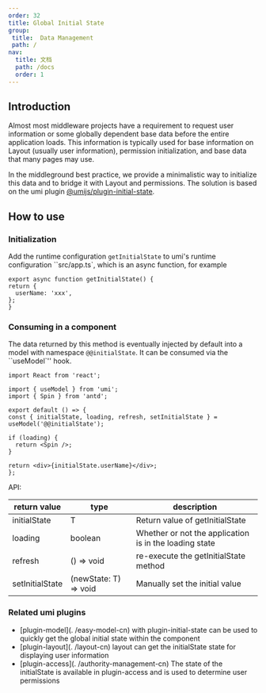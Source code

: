 ```yaml
---
order: 32
title: Global Initial State
group:
 title:  Data Management
 path: /
nav: 
  title: 文档
  path: /docs
  order: 1
---
```


## Introduction

Almost most middleware projects have a requirement to request user information or some globally dependent base data before the entire application loads. This information is typically used for base information on Layout (usually user information), permission initialization, and base data that many pages may use.

In the middleground best practice, we provide a minimalistic way to initialize this data and to bridge it with Layout and permissions. The solution is based on the umi plugin [@umijs/plugin-initial-state](https://umijs.org/zh-CN/plugins/plugin-initial-state).

## How to use

### Initialization

Add the runtime configuration `getInitialState` to umi's runtime configuration ``src/app.ts`, which is an async function, for example

  ```tsx | pure
export async function getInitialState() {
  return {
    userName: 'xxx',
  };
}
```

### Consuming in a component

The data returned by this method is eventually injected by default into a model with namespace `@@initialState`. It can be consumed via the ``useModel`'' hook.

  ```tsx | pure
import React from 'react';

import { useModel } from 'umi';
import { Spin } from 'antd';

export default () => {
  const { initialState, loading, refresh, setInitialState } = useModel('@@initialState');

  if (loading) {
    return <Spin />;
  }

  return <div>{initialState.userName}</div>;
};
```

API:

| return value    | type                  | description                                            |
| --------------- | --------------------- | ------------------------------------------------------ |
| initialState    | T                     | Return value of getInitialState                        |
| loading         | boolean               | Whether or not the application is in the loading state |
| refresh         | () => void            | re-execute the getInitialState method                  |
| setInitialState | (newState: T) => void | Manually set the initial value                         |

### Related umi plugins

- [plugin-model](. /easy-model-cn) with plugin-initial-state can be used to quickly get the global initial state within the component
- [plugin-layout](. /layout-cn) layout can get the initialState state for displaying user information
- [plugin-access](. /authority-management-cn) The state of the initialState is available in plugin-access and is used to determine user permissions
